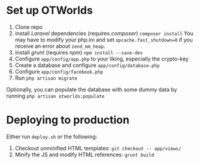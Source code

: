 # Set up OTWorlds

1. Clone repo
2. Install *Laravel* dependencies (requires *composer*) `composer install`
You may have to modify your php.ini and set `opcache.fast_shutdown=0` if you receive an error about `zend_mm_heap`.
3. Install *grunt* (requires *npm*) `npm install --save-dev`
4. Configure `app/config/app.php` to your liking, especially the crypto-key
5. Create a database and configure `app/config/database.php`
6. Configure `app/config/facebook.php`
7. Run `php artisan migrate`

Optionally, you can populate the database with some dummy data by running `php artisan otworlds:populate`


# Deploying to production

Either run `deploy.sh` or the following:

1. Checkout unminified HTML templates:  `git checkout -- app/views/`
2. Minify the JS and modify HTML references: `grunt build`
